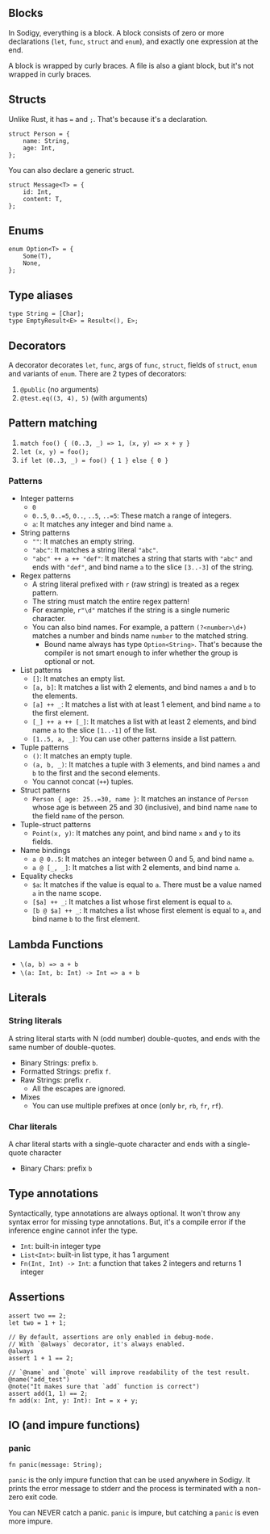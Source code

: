 ## Blocks

In Sodigy, everything is a block. A block consists of zero or more declarations (`let`, `func`, `struct` and `enum`), and exactly one expression at the end.

A block is wrapped by curly braces. A file is also a giant block, but it's not wrapped in curly braces.

## Structs

Unlike Rust, it has `=` and `;`. That's because it's a declaration.

```
struct Person = {
    name: String,
    age: Int,
};
```

You can also declare a generic struct.

```
struct Message<T> = {
    id: Int,
    content: T,
};
```

## Enums

```
enum Option<T> = {
    Some(T),
    None,
};
```

## Type aliases

```
type String = [Char];
type EmptyResult<E> = Result<(), E>;
```

## Decorators

A decorator decorates `let`, `func`, args of `func`, `struct`, fields of `struct`, `enum` and variants of `enum`. There are 2 types of decorators:

1. `@public` (no arguments)
2. `@test.eq((3, 4), 5)` (with arguments)

## Pattern matching

1. `match foo() { (0..3, _) => 1, (x, y) => x + y }`
2. `let (x, y) = foo();`
3. `if let (0..3, _) = foo() { 1 } else { 0 }`

### Patterns

- Integer patterns
  - `0`
  - `0..5`, `0..=5`, `0..`, `..5`, `..=5`: These match a range of integers.
  - `a`: It matches any integer and bind name `a`.
- String patterns
  - `""`: It matches an empty string.
  - `"abc"`: It matches a string literal `"abc"`.
  - `"abc" ++ a ++ "def"`: It matches a string that starts with `"abc"` and ends with `"def"`, and bind name `a` to the slice `[3..-3]` of the string.
- Regex patterns
  - A string literal prefixed with `r` (raw string) is treated as a regex pattern.
  - The string must match the entire regex pattern!
  - For example, `r"\d"` matches if the string is a single numeric character.
  - You can also bind names. For example, a pattern `(?<number>\d+)` matches a number and binds name `number` to the matched string.
    - Bound name always has type `Option<String>`. That's because the compiler is not smart enough to infer whether the group is optional or not.
- List patterns
  - `[]`: It matches an empty list.
  - `[a, b]`: It matches a list with 2 elements, and bind names `a` and `b` to the elements.
  - `[a] ++ _`: It matches a list with at least 1 element, and bind name `a` to the first element.
  - `[_] ++ a ++ [_]`: It matches a list with at least 2 elements, and bind name `a` to the slice `[1..-1]` of the list.
  - `[1..5, a, _]`: You can use other patterns inside a list pattern.
- Tuple patterns
  - `()`: It matches an empty tuple.
  - `(a, b, _)`: It matches a tuple with 3 elements, and bind names `a` and `b` to the first and the second elements.
  - You cannot concat (`++`) tuples.
- Struct patterns
  - `Person { age: 25..=30, name }`: It matches an instance of `Person` whose age is between 25 and 30 (inclusive), and bind name `name` to the field `name` of the person.
- Tuple-struct patterns
  - `Point(x, y)`: It matches any point, and bind name `x` and `y` to its fields.
- Name bindings
  - `a @ 0..5`: It matches an integer between 0 and 5, and bind name `a`.
  - `a @ [_, _]`: It matches a list with 2 elements, and bind name `a`.
- Equality checks
  - `$a`: It matches if the value is equal to `a`. There must be a value named `a` in the name scope.
  - `[$a] ++ _`: It matches a list whose first element is equal to `a`.
  - `[b @ $a] ++ _`: It matches a list whose first element is equal to `a`, and bind name `b` to the first element.

## Lambda Functions

- `\(a, b) => a + b`
- `\(a: Int, b: Int) -> Int => a + b`

## Literals

### String literals

A string literal starts with N (odd number) double-quotes, and ends with the same number of double-quotes.

- Binary Strings: prefix `b`.
- Formatted Strings: prefix `f`.
- Raw Strings: prefix `r`.
  - All the escapes are ignored.
- Mixes
  - You can use multiple prefixes at once (only `br`, `rb`, `fr`, `rf`).

### Char literals

A char literal starts with a single-quote character and ends with a single-quote character

- Binary Chars: prefix `b`

## Type annotations

Syntactically, type annotations are always optional. It won't throw any syntax error for missing type annotations. But, it's a compile error if the inference engine cannot infer the type.

- `Int`: built-in integer type
- `List<Int>`: built-in list type, it has 1 argument
- `Fn(Int, Int) -> Int`: a function that takes 2 integers and returns 1 integer

## Assertions

```sodigy
assert two == 2;
let two = 1 + 1;

// By default, assertions are only enabled in debug-mode.
// With `@always` decorator, it's always enabled.
@always
assert 1 + 1 == 2;

// `@name` and `@note` will improve readability of the test result.
@name("add_test")
@note("It makes sure that `add` function is correct")
assert add(1, 1) == 2;
fn add(x: Int, y: Int): Int = x + y;
```

## IO (and impure functions)

### panic

```
fn panic(message: String);
```

`panic` is the only impure function that can be used anywhere in Sodigy. It prints the error message to stderr and the process is terminated with a non-zero exit code.

You can NEVER catch a panic. `panic` is impure, but catching a `panic` is even more impure.
